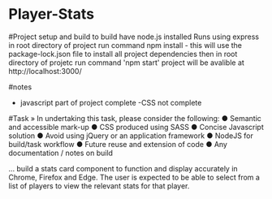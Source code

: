 # Player-Stats

#Project setup and build
to build have node.js installed
Runs using express in root directory of project run command npm install - this will use the package-lock.json file to install all project dependencies then 
in root directory of projetc run command 'npm start' project will be avalible at http://localhost:3000/

#notes
- javascript part of project complete
-CSS not complete


#Task »
In undertaking this task, please consider the following:
● Semantic and accessible mark-up
● CSS produced using SASS
● Concise Javascript solution
● Avoid using jQuery or an application framework
● NodeJS for build/task workflow
● Future reuse and extension of code
● Any documentation / notes on build


… build a stats card component to function and display accurately in Chrome,
Firefox and Edge. The user is expected to be able to select from a list of players to
view the relevant stats for that player.

